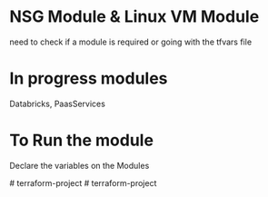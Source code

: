 # NSG Module & Linux VM Module

need to check if a module is required or going with the tfvars file


# In progress modules

Databricks, PaasServices


# To Run the module

Declare the variables on the Modules


#   t e r r a f o r m - p r o j e c t  
 #   t e r r a f o r m - p r o j e c t  
 
